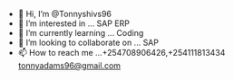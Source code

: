 - 👋 Hi, I’m @Tonnyshivs96
- 👀 I’m interested in ... SAP ERP 
- 🌱 I’m currently learning ... Coding
- 💞️ I’m looking to collaborate on ... SAP 
- 📫 How to reach me ...+254708906426,+254111813434 tonnyadams96@gmail.com

<!---
Tonnyshivs96/Tonnyshivs96 is a ✨ special ✨ repository because its `README.md` (this file) appears on your GitHub profile.
You can click the Preview link to take a look at your changes.
--->
